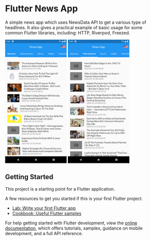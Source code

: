 # Flutter News App

A simple news app which uses NewsData API to get a various type of headlines. 
It also gives a practical example of basic usage for some common Flutter libraries, including: HTTP, Riverpod, Freezed.

<p float="left">
  <img src="/asset/images/news_ss.png" width="200" />
  <img src="/asset/images/news_ss_1.png"width="200" />
</p>

## Getting Started

This project is a starting point for a Flutter application.

A few resources to get you started if this is your first Flutter project:

- [Lab: Write your first Flutter app](https://docs.flutter.dev/get-started/codelab)
- [Cookbook: Useful Flutter samples](https://docs.flutter.dev/cookbook)

For help getting started with Flutter development, view the
[online documentation](https://docs.flutter.dev/), which offers tutorials,
samples, guidance on mobile development, and a full API reference.

